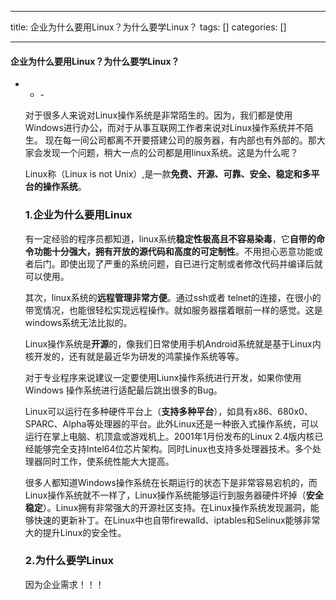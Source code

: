 
--- 
title:  企业为什么要用Linux？为什么要学Linux？ 
tags: []
categories: [] 

---


#### 企业为什么要用Linux？为什么要学Linux？
- <ul><li>- 


对于很多人来说对Linux操作系统是非常陌生的。因为，我们都是使用Windows进行办公，而对于从事互联网工作者来说对Linux操作系统并不陌生。 现在每一间公司都离不开要搭建公司的服务器，有内部也有外部的。那大家会发现一个问题，稍大一点的公司都是用linux系统。这是为什么呢？

Linux称（Linux is not Unix）,是一款**免费、开源、可靠、安全、稳定和多平台的操作系统**。

### 1.企业为什么要用Linux

有一定经验的程序员都知道，linux系统**稳定性极高且不容易染毒**，它**自带的命令功能十分强大，拥有开放的源代码和高度的可定制性**。不用担心恶意功能或者后门。即使出现了严重的系统问题，自已进行定制或者修改代码并编译后就可以使用。

其次，linux系统的**远程管理非常方便**。通过ssh或者 telnet的连接，在很小的带宽情况，也能很轻松实现远程操作。就如服务器摆着眼前一样的感觉。这是windows系统无法比拟的。

​Linux操作系统是**开源**的，像我们日常使用手机Android系统就是基于Linux内核开发的，还有就是最近华为研发的鸿蒙操作系统等等。

对于专业程序来说建议一定要使用Liunx操作系统进行开发，如果你使用Windows 操作系统进行适配最后跳出很多的Bug。

Linux可以运行在多种硬件平台上（**支持多种平台**），如具有x86、680x0、SPARC、Alpha等处理器的平台。此外Linux还是一种嵌入式操作系统，可以运行在掌上电脑、机顶盒或游戏机上。2001年1月份发布的Linux 2.4版内核已经能够完全支持Intel64位芯片架构。同时Linux也支持多处理器技术。多个处理器同时工作，使系统性能大大提高。

很多人都知道Windows操作系统在长期运行的状态下是非常容易宕机的，而Linux操作系统就不一样了，Linux操作系统能够运行到服务器硬件坏掉（**安全稳定**）。Linux拥有非常强大的开源社区支持。在Linux操作系统发现漏洞，能够快速的更新补丁。在Linux中也自带firewalld、iptables和Selinux能够非常大的提升Linux的安全性。

### 2.为什么要学Linux

因为企业需求！！！
